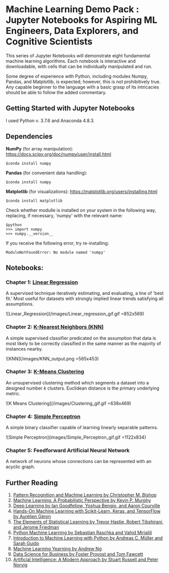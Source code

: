 # Machine Learning Demo Pack : Jupyter Notebooks for Aspiring ML Engineers, Data Explorers, and Cognitive Scientists

This series of Jupyter Notebooks will demonstrate eight fundamental machine learning algorithms. Each notebook is interactive and downloadable, with cells that can be individually manipulated and run.

Some degree of experience with Python, including modules Numpy, Pandas, and Matplotlib, is expected; however, this is not prohibitively true. Any capable beginner to the language with a basic grasp of its intricacies should be able to follow the added commentary. 

## Getting Started with Jupyter Notebooks
I used Python v. 3.7.6 and Anaconda 4.8.3. 

## Dependencies

**NumPy** (for array manipulation): https://docs.scipy.org/doc/numpy/user/install.html
```
$conda install numpy
```
**Pandas** (for convenient data handling): 
```
$conda install numpy
```
**Matplotlib** (for visualizations): 
https://matplotlib.org/users/installing.html
```
$conda install matplotlib
```
Check whether modulle is installed on your system in the following way, replacing, if necessary, 'numpy' with the relevant name: 
```
$python
>>> import numpy 
>>> numpy.__version__
```
If you receive the following error, try re-installing:
```
ModuleNotFoundError: No module named 'numpy'
```

## Notebooks:

### Chapter 1: [Linear Regression](Linear_regression.ipynb)
A supervised technique iteratively estimating, and evaluating, a line of 'best fit.' Most useful for datasets with strongly implied linear trends satisfying all assumptions. 

![Linear_Regression](/images/Linear_regression_gif.gif =852x569)

### Chapter 2: [K-Nearest Neighbors (KNN)](KNN.ipynb)
A simple supervised classifier predicated on the assumption that data is most likely to be correctly classified in the same manner as the majority of instances nearby. 

![KNN](/images/KNN_output.png =565x453)

### Chapter 3: [K-Means Clustering](k_means.ipynb)
An unsupervised clustering method which segments a dataset into a designed number *k* clusters. Euclidean distance is the primary underlying metric. 

![K Means Clustering](/images/Clustering_gif.gif =638x469)

### Chapter 4: [Simple Perceptron](Simple_perceptron.ipynb)
A simple binary classifier capable of learning linearly separable patterns.

![Simple Perceptron](images/Simple_Perceptron_gif.gif =1122x834)

### Chapter 5: Feedforward Artificial Neural Network
A network of neurons whose connections can be represented with an acyclic graph. 

## Further Reading
1. [Pattern Recognition and Machine Learning by Christopher M. Bishop](https://www.springer.com/gp/book/9780387310732)
2. [Machine Learning: A Probabilistic Perspective by Kevin P. Murphy](https://mitpress.mit.edu/books/machine-learning-1)
3. [Deep Learning by Ian Goodfellow, Yoshua Bengio, and Aaron Courville](https://www.deeplearningbook.org/)
4. [Hands-On Machine Learning with Scikit-Learn, Keras, and TensorFlow by Aurélien Géron](https://www.oreilly.com/library/view/hands-on-machine-learning/9781492032632/)
5. [The Elements of Statistical Learning by Trevor Hastie, Robert Tibshirani, and Jerome Friedman](https://web.stanford.edu/~hastie/ElemStatLearn/)
6. [Python Machine Learning by Sebastian Raschka and Vahid Mirjalili](https://www.packtpub.com/product/python-machine-learning-third-edition/9781789955750)
7. [Introduction to Machine Learning with Python by Andreas C. Müller and Sarah Guido](https://www.oreilly.com/library/view/introduction-to-machine/9781449369880/)
8. [Machine Learning Yearning by Andrew Ng](http://www.mlyearning.org/)
9. [Data Science for Business by Foster Provost and Tom Fawcett](https://www.oreilly.com/library/view/data-science-for/9781449374273/)
10. [Artificial Intelligence: A Modern Approach by Stuart Russell and Peter Norvig](http://aima.cs.berkeley.edu/)